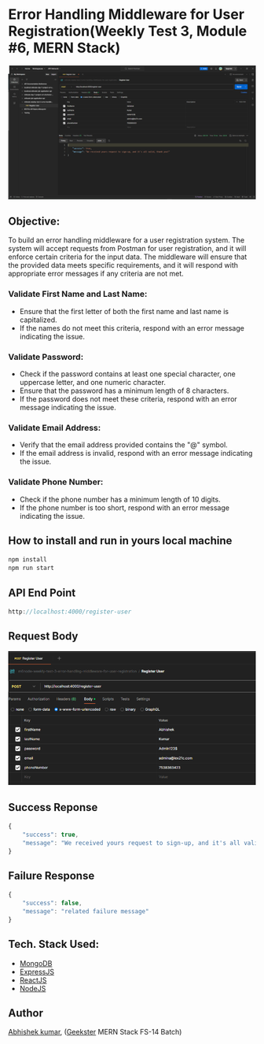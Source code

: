 # Error Handling Middleware for User Registration(Weekly Test 3, Module #6, MERN Stack)
![](thumbnail.png)

## Objective:
To build an error handling middleware for a user registration system. The system will accept requests from Postman for user registration, and it will enforce certain criteria for the input data. The middleware will ensure that the provided data meets specific requirements, and it will respond with appropriate error messages if any criteria are not met.

### Validate First Name and Last Name:
+ Ensure that the first letter of both the first name and last name is capitalized.
+ If the names do not meet this criteria, respond with an error message indicating the issue.
### Validate Password:
+ Check if the password contains at least one special character, one uppercase letter, and one numeric character.
+ Ensure that the password has a minimum length of 8 characters.
+ If the password does not meet these criteria, respond with an error message indicating the issue.
### Validate Email Address:
+ Verify that the email address provided contains the "@" symbol.
+ If the email address is invalid, respond with an error message indicating the issue.
### Validate Phone Number:
+ Check if the phone number has a minimum length of 10 digits.
+ If the phone number is too short, respond with an error message indicating the issue.

## How to install and run in yours local machine
```bash
npm install
npm run start
```

## API End Point
```javascript
http://localhost:4000/register-user
```

## Request Body
![](Images/requestBody.png)

## Success Reponse 
```javascript
{
    "success": true,
    "message": "We received yours request to sign-up, and it's all valid, thank you!"
}
```

## Failure Response
```javascript
{
    "success": false,
    "message": "related failure message"
}
```


## Tech. Stack Used:
+ [MongoDB](https://www.mongodb.com/) 
+ [ExpressJS](https://expressjs.com/) 
+ [ReactJS](https://react.dev/) 
+ [NodeJS](https://nodejs.org/en/) 

## Author
[Abhishek kumar](https://www.linkedin.com/in/alex21c/), ([Geekster](https://geekster.in/) MERN Stack FS-14 Batch)


